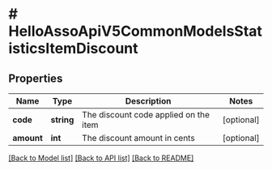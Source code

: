 # # HelloAssoApiV5CommonModelsStatisticsItemDiscount

## Properties

Name | Type | Description | Notes
------------ | ------------- | ------------- | -------------
**code** | **string** | The discount code applied on the item | [optional]
**amount** | **int** | The discount amount in cents | [optional]

[[Back to Model list]](../../README.md#models) [[Back to API list]](../../README.md#endpoints) [[Back to README]](../../README.md)
